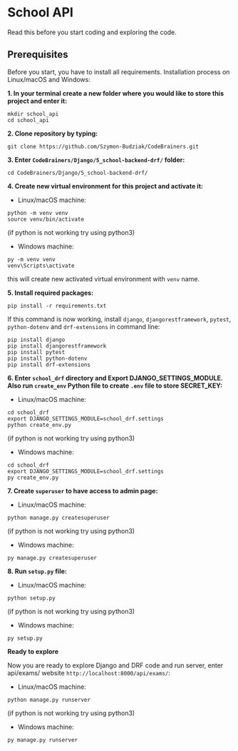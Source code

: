 # School API

Read this before you start coding and exploring the code.

## Prerequisites

Before you start, you have to install all requirements. Installation process on Linux/macOS and Windows:

__1. In your terminal create a new folder where you would like to store this project and enter it:__

```
mkdir school_api
cd school_api
```

__2. Clone repository by typing:__

```
git clone https://github.com/Szymon-Budziak/CodeBrainers.git
```

__3. Enter `CodeBrainers/Django/5_school-backend-drf/` folder:__

```
cd CodeBrainers/Django/5_school-backend-drf/
```

__4. Create new virtual environment for this project and activate it:__

- Linux/macOS machine:

```
python -m venv venv
source venv/bin/activate
```

(if python is not working try using python3)

- Windows machine:

```
py -m venv venv
venv\Scripts\activate
```

this will create new activated virtual environment with `venv` name.

__5. Install required packages:__

```
pip install -r requirements.txt
```

If this command is now working, install `django`, `djangorestframework`, `pytest`, `python-dotenv` and `drf-extensions`
in command line:

```
pip install django
pip install djangorestframework
pip install pytest
pip install python-dotenv
pip install drf-extensions
```

__6. Enter `school_drf` directory and Export DJANGO_SETTINGS_MODULE. Also run `create_env` Python file to create `.env`
file to store SECRET_KEY:__

- Linux/macOS machine:

```
cd school_drf
export DJANGO_SETTINGS_MODULE=school_drf.settings
python create_env.py
```

(if python is not working try using python3)

- Windows machine:

```
cd school_drf
export DJANGO_SETTINGS_MODULE=school_drf.settings
py create_env.py
```

__7. Create `superuser` to have access to admin page:__

- Linux/macOS machine:

```
python manage.py createsuperuser
```

(if python is not working try using python3)

- Windows machine:

```
py manage.py createsuperuser
```

__8. Run `setup.py` file:__

- Linux/macOS machine:

```
python setup.py
```

(if python is not working try using python3)

- Windows machine:

```
py setup.py
```

**Ready to explore**

Now you are ready to explore Django and DRF code and run server, enter api/exams/
website `http://localhost:8000/api/exams/`:

- Linux/macOS machine:

```
python manage.py runserver
```

(if python is not working try using python3)

- Windows machine:

```
py manage.py runserver
```